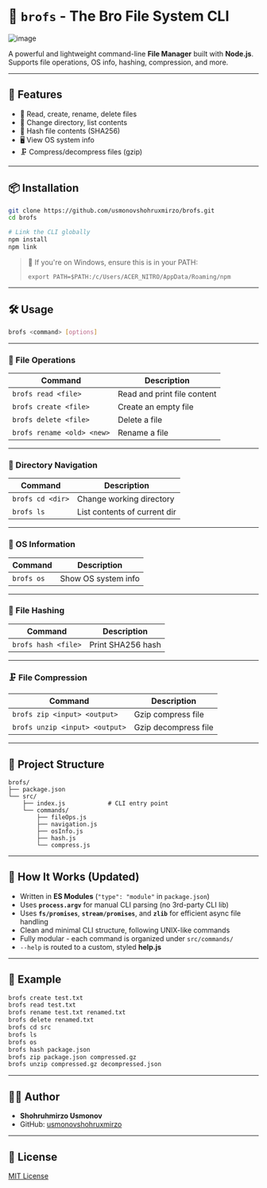 # 🤖 `brofs` - The Bro File System CLI

![image](https://github.com/user-attachments/assets/fc54a856-c2aa-470d-a152-08671db997d5)

A powerful and lightweight command-line **File Manager** built with **Node.js**.
Supports file operations, OS info, hashing, compression, and more.

---

## 🚀 Features

- 📄 Read, create, rename, delete files
- 📂 Change directory, list contents
- 🔐 Hash file contents (SHA256)
- 🖥️ View OS system info
- 🗜️ Compress/decompress files (gzip)

---

## 📦 Installation

```bash
git clone https://github.com/usmonovshohruxmirzo/brofs.git
cd brofs

# Link the CLI globally
npm install
npm link
```

> 🔧 If you're on Windows, ensure this is in your PATH:
>
> `export PATH=$PATH:/c/Users/ACER_NITRO/AppData/Roaming/npm`

---

## 🛠️ Usage

```bash
brofs <command> [options]
```

---

### 📁 File Operations

| Command                    | Description                 |
| -------------------------- | --------------------------- |
| `brofs read <file>`        | Read and print file content |
| `brofs create <file>`      | Create an empty file        |
| `brofs delete <file>`      | Delete a file               |
| `brofs rename <old> <new>` | Rename a file               |

---

### 📂 Directory Navigation

| Command          | Description                  |
| ---------------- | ---------------------------- |
| `brofs cd <dir>` | Change working directory     |
| `brofs ls`       | List contents of current dir |

---

### 🧠 OS Information

| Command    | Description         |
| ---------- | ------------------- |
| `brofs os` | Show OS system info |

---

### 🔐 File Hashing

| Command             | Description       |
| ------------------- | ----------------- |
| `brofs hash <file>` | Print SHA256 hash |

---

### 🗜️ File Compression

| Command                        | Description          |
| ------------------------------ | -------------------- |
| `brofs zip <input> <output>`   | Gzip compress file   |
| `brofs unzip <input> <output>` | Gzip decompress file |

---

## 🔧 Project Structure

```
brofs/
├── package.json
└── src/
    ├── index.js            # CLI entry point
    └── commands/
        ├── fileOps.js
        ├── navigation.js
        ├── osInfo.js
        ├── hash.js
        └── compress.js
```

---

## 🧠 How It Works (Updated)

- Written in **ES Modules** (`"type": "module"` in `package.json`)
- Uses **`process.argv`** for manual CLI parsing (no 3rd-party CLI lib)
- Uses **`fs/promises`**, **`stream/promises`**, and **`zlib`** for efficient async file handling
- Clean and minimal CLI structure, following UNIX-like commands
- Fully modular - each command is organized under `src/commands/`
- `--help` is routed to a custom, styled **help.js**

---

## 🧪 Example

```bash
brofs create test.txt
brofs read test.txt
brofs rename test.txt renamed.txt
brofs delete renamed.txt
brofs cd src
brofs ls
brofs os
brofs hash package.json
brofs zip package.json compressed.gz
brofs unzip compressed.gz decompressed.json
```

---

## 🧑‍💻 Author

- **Shohruhmirzo Usmonov**
- GitHub: [usmonovshohruxmirzo](https://github.com/usmonovshohruxmirzo)

---

## 📜 License

[MIT License](./LICENSE)

